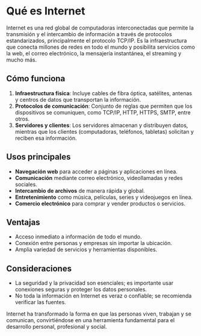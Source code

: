 # Qué es Internet

Internet es una red global de computadoras interconectadas que permite la transmisión y el intercambio de información a través de protocolos estandarizados, principalmente el protocolo TCP/IP. Es la infraestructura que conecta millones de redes en todo el mundo y posibilita servicios como la web, el correo electrónico, la mensajería instantánea, el streaming y mucho más.

## Cómo funciona
1. **Infraestructura física**: Incluye cables de fibra óptica, satélites, antenas y centros de datos que transportan la información.
2. **Protocolos de comunicación**: Conjunto de reglas que permiten que los dispositivos se comuniquen, como TCP/IP, HTTP, HTTPS, SMTP, entre otros.
3. **Servidores y clientes**: Los servidores almacenan y distribuyen datos, mientras que los clientes (computadoras, teléfonos, tabletas) solicitan y reciben esa información.

## Usos principales
- **Navegación web** para acceder a páginas y aplicaciones en línea.
- **Comunicación** mediante correo electrónico, videollamadas y redes sociales.
- **Intercambio de archivos** de manera rápida y global.
- **Entretenimiento** como música, películas, series y videojuegos en línea.
- **Comercio electrónico** para comprar y vender productos o servicios.

## Ventajas
- Acceso inmediato a información de todo el mundo.
- Conexión entre personas y empresas sin importar la ubicación.
- Amplia variedad de servicios y herramientas disponibles.

## Consideraciones
- La seguridad y la privacidad son esenciales; es importante usar conexiones seguras y proteger los datos personales.
- No toda la información en Internet es veraz o confiable; se recomienda verificar las fuentes.

Internet ha transformado la forma en que las personas viven, trabajan y se comunican, convirtiéndose en una herramienta fundamental para el desarrollo personal, profesional y social.

